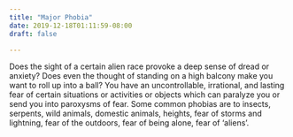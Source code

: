 ```yaml
---
title: "Major Phobia"
date: 2019-12-18T01:11:59-08:00
draft: false

---
```


Does the sight of a certain alien race provoke a deep sense of dread or anxiety? Does even the thought of standing on a high balcony make you want to roll up into a ball? You have an uncontrollable, irrational, and lasting fear of certain situations or activities or objects which can paralyze you or send you into paroxysms of fear. Some common phobias are to insects, serpents, wild animals, domestic animals, heights, fear of storms and lightning, fear of the outdoors, fear of being alone, fear of ‘aliens’.